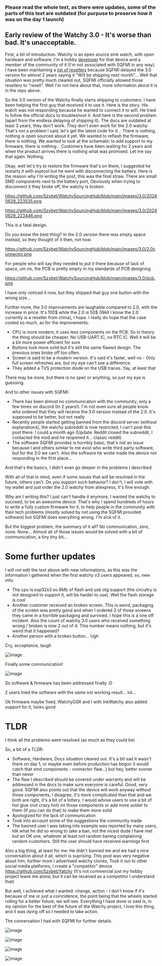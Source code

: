 ### Please read the whole text, as there were updates, some of the parts of this text are outdated (for purpuse to preserve how it was on the day 1 launch)

## Early review of the Watchy 3.0 - It's worse than bad. It's unacceptable.

First, a bit of introduction. Watchy is an open source eink watch, with open hardware and software. I'm a hobby [developer](https://github.com/Szybet/InkWatchy) for that device and a member of the community of it (I'm not associated with SQFMI in any way). I have been maintaining a [list of resellers](https://github.com/Szybet/WatchySourcingHub) because SQFMI delayed the 3.0 version for almost 2 years saying it "Will be shipping next month"... Well that situation was pretty much cleared out, SQFMI officially allowed those resellers to "resell". Well I'm not here about that, more information about it is in the repo above.

So the 3.0 version of the Watchy finally starts shipping to customers. I have been helping the first guy that received it to use it. Here is the story. His watch was not responding because he wanted to connect it to wifi. He tried to follow the official docs to troubleshoot it. And here is the second problem (apart from the endless delaying of shipping it). The docs are outdated at least 3 years, they don't work. They don't even work for the 2.0 watchy. That's not a problem I said, let's get the latest code for it... There is nothing, nothing is open sourced about it yet. We wanted to reflash the firmware, there is nothing. We wanted to look at the schematic to add support to my firmware, there is nothing... Customers have been waiting for 2 years and when the product arrives there is nothing what was promised. Let me say that again. Nothing.

Okay, well let's try to restore the firmware that's on there, I suggested he restarts it with esptool but he went with disconnecting the battery. Here is the reason why I'm writing the post, this was the final straw. There are small SMD components next to the battery port, Obviously when trying to disconnect it they broke off, the watchy is broken.  

https://github.com/Szybet/WatchySourcingHub/blob/main/images/3.0/20240629_223535.png

https://github.com/Szybet/WatchySourcingHub/blob/main/images/3.0/20240629_223446.png

This is a fatal design.

Do you know the best thing? In the 2.0 version there was empty space instead, so they thought of it then, not now.

https://github.com/Szybet/WatchySourcingHub/blob/main/images/3.0/2.0connector.png

For people who will say they needed to put it there because of lack of space, um no, the PCB is pretty empty in my standards of PCB designing 

https://github.com/Szybet/WatchySourcingHub/blob/main/images/3.0/pcb.png

I have only noticed it now, but they shipped that guy one button with the wrong size...

Further more, the 3.0 improvements are laughable compared to 2.0, with the increase in price. It's 100$ while the 2.0 is 50$ (Well I know the 2.0 currently is a reseller from china), I hope. I really do hope that the case costed so much, as for the improvements:
- CPU is more modern, it uses less components on the PCB. So in theory the thing should be cheaper. No USB-UART IC, no RTC IC. Well it will be a bit more power efficient for sure
- Buttons look more solid but it's still the same flawed design. The previous ones broke off too often.
- Screen is said to be a modern version. It's said it's faster, well no - Only full screen refreshes are, but my eye can't see a difference.
- They added a TVS protection diode on the USB traces. Yay, at least that

There may be more, but there is no spec or anything, so just my eye is guessing.

And to other issues with SQFMI:
- There has been almost no communication with the community, only a few times on discord (In 2 years!). I'm not even sure all people know who ordered that they will receive the 3.0 version instead of the 2.0. It's supposed to be better, but not really
- Recently people started getting banned from the discord server (without explanations), the watchy subreddit is now restricted, I can't post this post there. I could a month ago (Update: Reddit closed the subreddit, I contacted the mod and he reopened it... classic reddit)
- The software SQFMI provides is horribly basic, that's not an issue because I and others similar to me exist who write third party software, but for the 3.0 we can't. Also the software he wrote made the device not responding in the first place...

And that's the basics, I didn't even go deeper in the problems I described.

With all of that in mind, even if some issues that will be resolved in the future, others can't. Do you support such behavior? I don't, I will vote with my wallet and just order the 2.0 watchy from aliexpress, It's fine enough.

Why am I writing this? I just can't handle it anymore, I wanted the watchy to succeed, to be an awesome device. That's why I spend hundreds of hours to write a fully custom firmware for it, to help people in the community with their tech problems (mostly solved by not using the SQFMI provided software) but SQFMI does everything wrong. I'm sick of it.

But the biggest problem, the summary of it all? No communication, zero, none. None... Almost all of those issues would be solved with a bit of communication, a tiny tiny bit...

# Some further updates
I will not edit the text above with new informations, as this was the information I gathered when the first watchy v3 users appeared, so, new info:
- The cpu is esp32s3 so 8Mb of flash and usb otg support (the circuitry is not designed to support it, will be harder to use). Well the flash storage is cool
- Another customer received an broken screen. This is weird, packaging of the screen was pretty good and when I ordered 3 of those screens they came in a horrible packaging and survived. I hope this is a one off incident. Also the count of watchy 3.0 users who received something wrong / broken is now 2 out of 4. This number means nothing, but it's weird that it happened?
- Another person with a broken button... Ugh

Cry, acceptance, laugh

![image](https://github.com/Szybet/WatchySourcingHub/assets/53944559/d3046384-e13b-45aa-88eb-fcad600b6a9a)

Finally some communication!

![image](https://github.com/Szybet/WatchySourcingHub/assets/53944559/a4fdd57a-6b59-410d-9ea4-d8ee5830d3ad)

So software & firmware has been addressed finally :D

2 users tried the software with the same not working result... lol...

Ok firmware maybe fixed, WatchyGSR and I with InkWatchy also added support for it, looks good

# TLDR
I think all the problems were resolved (as much as they could be)

So, a bit of a TLDR:
- Software, Hardware, Docs situation cleared out. It's a bit sad it wasn't there on day 1, or maybe even before production has begun (I would catch that smd components - connector flaw...) but hey, better sooner than never
- The flaw I described should be covered under warranty and will be addressed in the docs to make sure everyone is careful. Good, very good. SQFMI also points out that the device will work anyway without those components, I disagree, it's more complicated than that and we both are right, it's a bit of a lottery. I would advise users to use a bit of hot glue (not crazy hot) on those components or add more solder to them (If you can do that) to make them more solid
- Apologized for the lack of communication 
- Took into account some of the suggestions the community made
- The banned user I was taking into example was reported by many users, Idk what he did so wrong to take a ban, not the nicest dude I have met but an OK one, whatever at least not random baning complaining random customers. Still the user should have received warnings first

Also a big thing, at least for me: He didn't banned me and we had a nice conversation about it all, which is suprising. This post was very negative about him, further more I advertised watchy clones, Took it out to other social media platforms, I create a "competitor" device https://github.com/Szybet/Yatchy (It's not commercial just my hobby project leave me alone, but it can be received as a competitor I understand that)

But well, I achieved what I wanted: change, action - I don't know if it's because of me or just a coincidence, the point being that the wheels started rolling for a better future, we will see. Everything I have done or said is, in my opinion for the best of the future of the Watchy project, I love this thing, and it was dying off so I needed to take action.

The conversation I had with SQFMI for further details:

![image](https://github.com/Szybet/WatchySourcingHub/assets/53944559/0571ab69-5eb4-4b36-97a7-37746447775e)

![image](https://github.com/Szybet/WatchySourcingHub/assets/53944559/b9b3f77f-1917-46fc-894f-88b9cb7a39ac)

![image](https://github.com/Szybet/WatchySourcingHub/assets/53944559/0d0765cc-38c8-4825-9daa-7a0937c942dd)

![image](https://github.com/Szybet/WatchySourcingHub/assets/53944559/6479f063-9e7e-401c-8ba1-9e38b0e78ff1)
